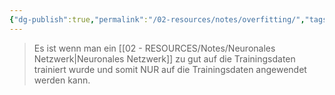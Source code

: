 ```yaml
---
{"dg-publish":true,"permalink":"/02-resources/notes/overfitting/","tags":["GFN/prüfungsrelevant/AP1/vorbereitung"],"noteIcon":"","updated":"2025-08-26T16:35:06.428+02:00"}
---
```


>Es ist wenn man ein [[02 - RESOURCES/Notes/Neuronales Netzwerk\|Neuronales Netzwerk]] zu gut
auf die Trainingsdaten trainiert wurde und somit NUR auf die
Trainingsdaten angewendet werden kann.